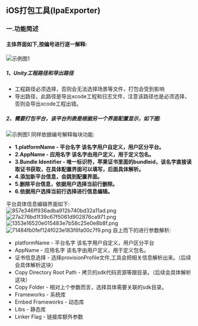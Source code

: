 ## iOS打包工具(IpaExporter) 
### 一.功能简述
#### 主体界面如下,按编号进行逐一解释:
![示例图1](https://github.com/GITHZZ/UnityiOSExporter/blob/master/Doc/doc1.png)
##### 1、Unity工程路径和导出路径
* 工程路径必须选择，否则会无法选择场景等文件，打包会受到影响
* 导出路径，此路径是导出xcode工程和日志文件，注意该路径也是必须选择，否则会导出xcode工程出错。 

##### 2、需要打包平台，该平台列表是根据另一个界面配置显示，如下图:
![示例图1](https://github.com/GITHZZ/UnityiOSExporter/blob/master/Doc/doc2.png)
同样依据编号解释每块功能:
* **1.platformName - 平台名字 该名字用户自定义，用户区分平台。**
* **2.AppName - 应用名字 该名字由用户定义，用于定义包名。**
* **3.Bundle Identifier - 唯一标识符，苹果证书里面的bundleid，该名字直接读取证书获取，在具体配置界面可以填写，后面具体解析。**
* **4.添加新平台信息，会跳到配置界面。**
* **5.删除平台信息，依据用户选择当前行删除。**
* **6.依据用户选择当前行选择进行信息编辑。**

平台具体信息编辑界面如下:  
![857e346ff936adba912b740bd32a11ad.png](https://github.com/GITHZZ/UnityiOSExporter/blob/master/Doc/doc3.png)
![27a276bd1f39c67f5061d902876ca971.png](https://github.com/GITHZZ/UnityiOSExporter/blob/master/Doc/doc4.png)
![1353e16520e015483e7b58c25e0e8b8f.png](https://github.com/GITHZZ/UnityiOSExporter/blob/master/Doc/doc5.png)
![71484fb0fef124f023e183f6fa00c7f9.png](https://github.com/GITHZZ/UnityiOSExporter/blob/master/Doc/doc6.png)
自上而下的进行参数解析:
* platformName - 平台名字 该名字用户自定义，用户区分平台
* AppName - 应用名字 该名字由用户定义，用于定义包名。
* 证书信息选择 - 选择provisionProfile文件,工具会把相关信息解析出来。（后续会具体解析这块）
* Copy Directory Root Path - 拷贝的sdk代码资源等跟目录。（后续会具体解析这块）
* Copy Folder - 相对上个参数而言，选择具体需要关联的sdk目录。
* Frameworks - 系统库
* Embed Frameworks - 动态库
* Libs - 静态库
* Linker Flag - 链接库额外参数
